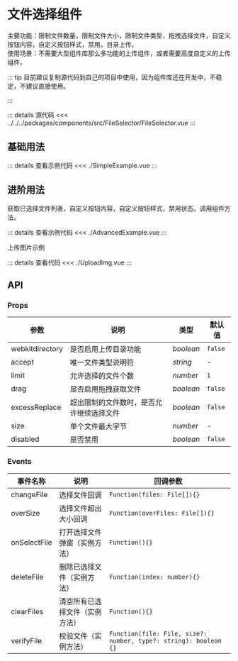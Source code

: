 <script setup lang="ts">
import UploadImg from './UploadImg.vue'
import SimpleExample from './SimpleExample.vue'
import AdvancedExample from './AdvancedExample.vue'
</script>
# 文件选择组件

主要功能：限制文件数量，限制文件大小，限制文件类型，拖拽选择文件，自定义按钮内容，自定义按钮样式，禁用，目录上传。  
使用场景：不需要大型组件库那么多功能的上传组件，或者需要高度自定义的上传组件。

::: tip
目前建议复制源代码到自己的项目中使用，因为组件库还在开发中，不稳定，不建议直接使用。  

:::

::: details 源代码
<<< ../../../packages/components/src/FileSelector/FileSelector.vue
:::

## 基础用法

<SimpleExample />

::: details 查看示例代码
<<< ./SimpleExample.vue
:::

## 进阶用法

获取已选择文件列表，自定义按钮内容，自定义按钮样式，禁用状态。调用组件方法。

<AdvancedExample />

::: details 查看示例代码
<<< ./AdvancedExample.vue
:::

上传图片示例

<UploadImg />
::: details 查看代码
<<< ./UploadImg.vue
:::

## API

### Props

| 参数 | 说明 | 类型 | 默认值 |
| --- | --- | --- | --- |
| webkitdirectory | 是否启用上传目录功能 | _boolean_ | `false` |
| accept | 唯一文件类型说明符 | _string_ | - |
| limit | 允许选择的文件个数 | _number_ | `1` |
| drag | 是否启用拖拽获取文件 | _boolean_ | `false` | 
| excessReplace | 超出限制的文件数时，是否允许继续选择文件 | _boolean_ | `false` | 
| size | 单个文件最大字节 | _number_ | - | 
| disabled | 是否禁用 | _boolean_ | `false` | 

### Events

| 事件名称 | 说明 | 回调参数 |
| --- | --- | --- | 
| changeFile | 选择文件回调 | `Function(files: File[]){}` | 
| overSize | 选择文件超出大小回调 | `Function(overFiles: File[]){}` | 
| onSelectFile | 打开选择文件弹窗（实例方法） | `Function(){}` | 
| deleteFile | 删除已选择文件（实例方法） | `Function(index: number){}` | 
| clearFiles | 清空所有已选择文件（实例方法） | `Function(){}` | 
| verifyFile | 校验文件（实例方法） | `Function(file: File, size?: number, type?: string): boolean {}` | 
